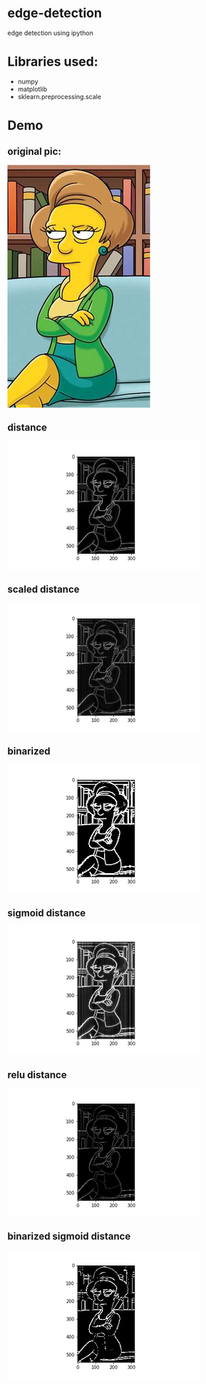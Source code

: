 # edge-detection
edge detection using ipython

# Libraries used:
* numpy
* matplotlib
* sklearn.preprocessing.scale

# Demo
## original pic:
![groening.jpg](https://github.com/JasonZHM/edge-detection/raw/master/groening.jpg)
## distance
![dist_groening.jpg](https://github.com/JasonZHM/edge-detection/raw/master/dist_groening.jpg)
## scaled distance
![scaled_groening.jpg](https://github.com/JasonZHM/edge-detection/raw/master/scaled_groening.jpg)
## binarized
![01_groening.jpg](https://github.com/JasonZHM/edge-detection/raw/master/01_groening.jpg)
## sigmoid distance
![sig_dist_groening.jpg](https://github.com/JasonZHM/edge-detection/raw/master/sig_dist_groening.jpg)
## relu distance
![relu_groening.jpg](https://github.com/JasonZHM/edge-detection/raw/master/relu_groening.jpg)
## binarized sigmoid distance
![01_sig_dist_groening.jpg](https://github.com/JasonZHM/edge-detection/raw/master/01_sig_dist_groening.jpg)

